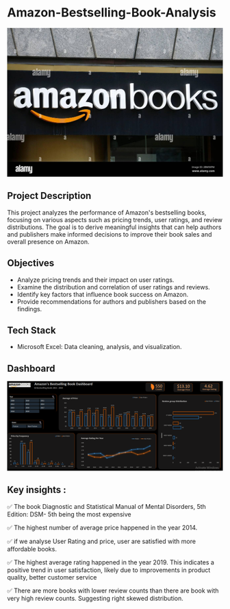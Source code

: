 # Amazon-Bestselling-Book-Analysis
![](https://github.com/AkshPraj/Amazon-Bestselling-Book-Analysis/blob/main/img/amazon-books-logo.jpg)
## Project Description

This project analyzes the performance of Amazon's bestselling books, focusing on various aspects such as pricing trends, user ratings, and review distributions. The goal is to derive meaningful insights that can help authors and publishers make informed decisions to improve their book sales and overall presence on Amazon.

## Objectives

- Analyze pricing trends and their impact on user ratings.
- Examine the distribution and correlation of user ratings and reviews.
- Identify key factors that influence book success on Amazon.
- Provide recommendations for authors and publishers based on the findings.

## Tech Stack
- Microsoft Excel: Data cleaning, analysis, and visualization.

## Dashboard
![](https://github.com/AkshPraj/Amazon-Bestselling-Book-Analysis/blob/main/img/dash.PNG)

## Key insights :

✅ The book Diagnostic and Statistical Manual of Mental Disorders, 5th Edition: DSM- 5th being the most expensive

✅ The highest number of average price happened in the year 2014.

✅ if we analyse User Rating and price, user are satisfied with more affordable books. 

✅ The highest average rating happened in the year 2019. This indicates a positive trend in user satisfaction, likely due to improvements in product quality, better customer service

✅ There are more books with lower review counts than there are book with very high review counts. Suggesting right skewed distribution. 

